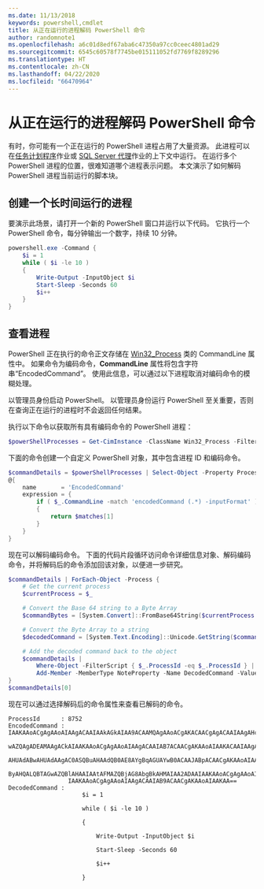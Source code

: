 ```yaml
---
ms.date: 11/13/2018
keywords: powershell,cmdlet
title: 从正在运行的进程解码 PowerShell 命令
author: randomnote1
ms.openlocfilehash: a6c01d8edf67aba6c47350a97cc0ceec4801ad29
ms.sourcegitcommit: 6545c60578f7745be015111052fd7769f8289296
ms.translationtype: HT
ms.contentlocale: zh-CN
ms.lasthandoff: 04/22/2020
ms.locfileid: "66470964"
---
```

# <a name="decode-a-powershell-command-from-a-running-process"></a>从正在运行的进程解码 PowerShell 命令

有时，你可能有一个正在运行的 PowerShell 进程占用了大量资源。
此进程可以在[任务计划程序][]作业或 [SQL Server 代理][]作业的上下文中运行。 在运行多个 PowerShell 进程的位置，很难知道哪个进程表示问题。 本文演示了如何解码 PowerShell 进程当前运行的脚本块。

## <a name="create-a-long-running-process"></a>创建一个长时间运行的进程

要演示此场景，请打开一个新的 PowerShell 窗口并运行以下代码。 它执行一个 PowerShell 命令，每分钟输出一个数字，持续 10 分钟。

```powershell
powershell.exe -Command {
    $i = 1
    while ( $i -le 10 )
    {
        Write-Output -InputObject $i
        Start-Sleep -Seconds 60
        $i++
    }
}
```

## <a name="view-the-process"></a>查看进程

PowerShell 正在执行的命令正文存储在 [Win32_Process][] 类的 CommandLine  属性中。 如果命令为编码命令，**CommandLine** 属性将包含字符串“EncodedCommand”。 使用此信息，可以通过以下进程取消对编码命令的模糊处理。

以管理员身份启动 PowerShell。 以管理员身份运行 PowerShell 至关重要，否则在查询正在运行的进程时不会返回任何结果。

执行以下命令以获取所有具有编码命令的 PowerShell 进程：

```powershell
$powerShellProcesses = Get-CimInstance -ClassName Win32_Process -Filter 'CommandLine LIKE "%EncodedCommand%"'
```

下面的命令创建一个自定义 PowerShell 对象，其中包含进程 ID 和编码命令。

```powershell
$commandDetails = $powerShellProcesses | Select-Object -Property ProcessId,
@{
    name       = 'EncodedCommand'
    expression = {
        if ( $_.CommandLine -match 'encodedCommand (.*) -inputFormat' )
        {
            return $matches[1]
        }
    }
}
```

现在可以解码编码命令。 下面的代码片段循环访问命令详细信息对象、解码编码命令，并将解码后的命令添加回该对象，以便进一步研究。

```powershell
$commandDetails | ForEach-Object -Process {
    # Get the current process
    $currentProcess = $_

    # Convert the Base 64 string to a Byte Array
    $commandBytes = [System.Convert]::FromBase64String($currentProcess.EncodedCommand)

    # Convert the Byte Array to a string
    $decodedCommand = [System.Text.Encoding]::Unicode.GetString($commandBytes)

    # Add the decoded command back to the object
    $commandDetails |
        Where-Object -FilterScript { $_.ProcessId -eq $_.ProcessId } |
        Add-Member -MemberType NoteProperty -Name DecodedCommand -Value $decodedCommand
}
$commandDetails[0]
```

现在可以通过选择解码后的命令属性来查看已解码的命令。

```output
ProcessId      : 8752
EncodedCommand : IAAKAAoACgAgAAoAIAAgACAAIAAkAGkAIAA9ACAAMQAgAAoACgAKACAACgAgACAAIAAgAHcAaABpAGwAZQAgACgAIAAkAGkAIAAtAG
                 wAZQAgADEAMAAgACkAIAAKAAoACgAgAAoAIAAgACAAIAB7ACAACgAKAAoAIAAKACAAIAAgACAAIAAgACAAIABXAHIAaQB0AGUALQBP
                 AHUAdABwAHUAdAAgAC0ASQBuAHAAdQB0AE8AYgBqAGUAYwB0ACAAJABpACAACgAKAAoAIAAKACAAIAAgACAAIAAgACAAIABTAHQAYQ
                 ByAHQALQBTAGwAZQBlAHAAIAAtAFMAZQBjAG8AbgBkAHMAIAA2ADAAIAAKAAoACgAgAAoAIAAgACAAIAAgACAAIAAgACQAaQArACsA
                 IAAKAAoACgAgAAoAIAAgACAAIAB9ACAACgAKAAoAIAAKAA==
DecodedCommand :
                     $i = 1

                     while ( $i -le 10 )

                     {

                         Write-Output -InputObject $i

                         Start-Sleep -Seconds 60

                         $i++

                     }
```

[任务计划程序]: /windows/desktop/TaskSchd/task-scheduler-start-page
[SQL Server 代理]: /sql/ssms/agent/sql-server-agent
[Win32_Process]: /windows/desktop/CIMWin32Prov/win32-process
